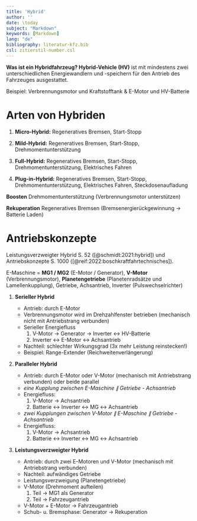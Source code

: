 ```yaml
---
title: 'Hybrid'
author: ''
date: \today
subject: "Markdown"
keywords: [Markdown]
lang: "de"
bibliography: literatur-kfz.bib 
csl: zitierstil-number.csl
---
```

<!-----------------------------
Dozent: 
# 
## 
Quelle: Schmidt S. 87 ([ schmidt:2015:klima]).
Leistungsverzweigter Hybrid S. 52 ([ schmidt:2021:hybrid]).
Antriebskonzepte S. 1000 ([@reif:2022:boschkraftfahrtechnisches]).
ju 2-9-22
+------------------------------>

**Was ist ein Hybridfahrzeug? Hybrid-Vehicle (HV)** ist mit mindestens zwei unterschiedlichen Energiewandlern und -speichern für den Antrieb des Fahrzeuges  ausgestattet.

Beispiel: Verbrennungsmotor und Kraftstofftank & E-Motor und HV-Batterie

# Arten von Hybriden


1. **Micro-Hybrid:** Regeneratives Bremsen, Start-Stopp

1. **Mild-Hybrid:** Regeneratives Bremsen, Start-Stopp, Drehmomentunterstützung

1. **Full-Hybrid:** Regeneratives Bremsen, Start-Stopp, Drehmomentunterstützung, Elektrisches Fahren

1. **Plug-in-Hybrid:** Regeneratives Bremsen, Start-Stopp, Drehmomentunterstützung, Elektrisches Fahren, Steckdosenaufladung

**Boosten** Drehmomentunterstützung (Verbrennungsmotor unterstützen)

**Rekuperation** Regeneratives Bremsen (Bremsenergierückgewinnung $\to$ Batterie Laden)

# Antriebskonzepte

Leistungsverzweigter Hybrid S. 52 ([@schmidt:2021:hybrid])
und Antriebskonzepte S. 1000 ([@reif:2022:boschkraftfahrtechnisches]).

E-Maschine = **MG1 / MG2** (E-Motor / Generator), **V-Motor** (Verbrennungsmotor), **Planetengetriebe** (Planetenradsätze und Lamellenkupplung), Getriebe, Achsantrieb, Inverter (Pulswechselrichter)

1. **Serieller Hybrid** 
    - Antrieb: durch E-Motor
    - Verbrennungsmotor wird im Drehzahlfenster betrieben (mechanisch nicht mit Antriebstrang verbunden)
    - Serieller Energiefluss
        1. V-Motor $\to$ Generator $\to$ Inverter $\leftrightarrow$ HV-Batterie
        2. Inverter $\leftrightarrow$ E-Motor $\leftrightarrow$ Achsantrieb
    - Nachteil: schlechter Wirkungsgrad ($3\text{x}$ mehr Leistung reinstecken!)
    - Beispiel: Range-Extender (Reichweitenverlängerung)

1. **Paralleler Hybrid** 
    - Antrieb: durch E-Motor oder V-Motor (mechanisch mit Antriebstrang verbunden) oder beide parallel
    - *eine Kupplung zwischen E-Maschine $\parallel$ Getriebe - Achsantrieb*
    - Energiefluss: 
        1. V-Motor $\to$ Achsantrieb
        1. Batterie $\leftrightarrow$ Inverter $\leftrightarrow$ MG $\leftrightarrow$ Achsantrieb
    - *zwei Kupplungen zwischen V-Motor $\parallel$ E-Maschine $\parallel$ Getriebe - Achsantrieb*
    - Energiefluss: 
        1. V-Motor $\to$ Achsantrieb
        1. Batterie $\leftrightarrow$ Inverter $\leftrightarrow$ MG $\leftrightarrow$ Achsantrieb

1. **Leistungsverzweigter Hybrid**
    - Antrieb: durch zwei E-Motoren und V-Motor (mechanisch mit Antriebstrang verbunden)
    - Nachteil: aufwändiges Getriebe 
    - Leistungsverzweigung (Planetengetriebe) 
    - V-Motor (Drehmoment aufteilen)
        1. Teil $\to$ MG1 als Generator 
        1. Teil $\to$ Fahrzeugantrieb
    - V-Motor + E-Motor $\to$ Fahrzeugantrieb
    - Schub- u. Bremsphase: Generator $\to$ Rekuperation
